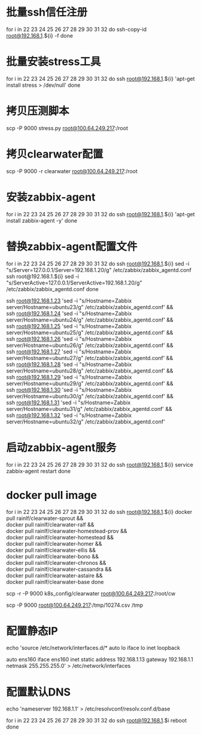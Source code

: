 # 批量ssh信任注册
for i in 22 23 24 25 26 27 28 29 30 31 32
do
    ssh-copy-id root@192.168.1.${i} -f
done

# 批量安装stress工具
for i in 22 23 24 25 26 27 28 29 30 31 32
do
    ssh root@192.168.1.${i} 'apt-get install stress > /dev/null'
done

# 拷贝压测脚本
scp -P 9000 stress.py root@100.64.249.217:/root

# 拷贝clearwater配置
scp -P 9000 -r clearwater root@100.64.249.217:/root

# 安装zabbix-agent
for i in 22 23 24 25 26 27 28 29 30 31 32
do
    ssh root@192.168.1.${i} 'apt-get install zabbix-agent -y'
done

# 替换zabbix-agent配置文件
for i in 22 23 24 25 26 27 28 29 30 31 32
do
    ssh root@192.168.1.${i} sed -i "s/Server=127.0.0.1/Server=192.168.1.20/g" /etc/zabbix/zabbix_agentd.conf
    ssh root@192.168.1.${i} sed -i "s/ServerActive=127.0.0.1/ServerActive=192.168.1.20/g" /etc/zabbix/zabbix_agentd.conf
done

ssh root@192.168.1.23 'sed -i "s/Hostname=Zabbix server/Hostname=ubuntu23/g" /etc/zabbix/zabbix_agentd.conf' && \
ssh root@192.168.1.24 'sed -i "s/Hostname=Zabbix server/Hostname=ubuntu24/g" /etc/zabbix/zabbix_agentd.conf' && \
ssh root@192.168.1.25 'sed -i "s/Hostname=Zabbix server/Hostname=ubuntu25/g" /etc/zabbix/zabbix_agentd.conf' && \
ssh root@192.168.1.26 'sed -i "s/Hostname=Zabbix server/Hostname=ubuntu26/g" /etc/zabbix/zabbix_agentd.conf' && \
ssh root@192.168.1.27 'sed -i "s/Hostname=Zabbix server/Hostname=ubuntu27/g" /etc/zabbix/zabbix_agentd.conf' && \
ssh root@192.168.1.28 'sed -i "s/Hostname=Zabbix server/Hostname=ubuntu28/g" /etc/zabbix/zabbix_agentd.conf' && \
ssh root@192.168.1.29 'sed -i "s/Hostname=Zabbix server/Hostname=ubuntu29/g" /etc/zabbix/zabbix_agentd.conf' && \
ssh root@192.168.1.30 'sed -i "s/Hostname=Zabbix server/Hostname=ubuntu30/g" /etc/zabbix/zabbix_agentd.conf' && \
ssh root@192.168.1.31 'sed -i "s/Hostname=Zabbix server/Hostname=ubuntu31/g" /etc/zabbix/zabbix_agentd.conf' && \
ssh root@192.168.1.32 'sed -i "s/Hostname=Zabbix server/Hostname=ubuntu32/g" /etc/zabbix/zabbix_agentd.conf'

# 启动zabbix-agent服务
for i in 22 23 24 25 26 27 28 29 30 31 32
do
    ssh root@192.168.1.${i} service zabbix-agent restart
done

# docker pull image
for i in 22 23 24 25 26 27 28 29 30 31 32
do
    ssh root@192.168.1.${i} 
docker pull rainlf/clearwater-sprout && \
docker pull rainlf/clearwater-ralf && \
docker pull rainlf/clearwater-homestead-prov && \
docker pull rainlf/clearwater-homestead && \
docker pull rainlf/clearwater-homer && \
docker pull rainlf/clearwater-ellis && \
docker pull rainlf/clearwater-bono && \
docker pull rainlf/clearwater-chronos && \
docker pull rainlf/clearwater-cassandra && \
docker pull rainlf/clearwater-astaire && \
docker pull rainlf/clearwater-base
done

scp -r -P 9000 k8s_config/clearwater root@100.64.249.217:/root/cw

scp -P 9000 root@100.64.249.217:/tmp/10274.csv /tmp

# 配置静态IP
echo 'source /etc/network/interfaces.d/*
auto lo
iface lo inet loopback

auto ens160
iface ens160 inet static
address 192.168.1.13
gateway 192.168.1.1
netmask 255.255.255.0' > /etc/network/interfaces 

# 配置默认DNS
echo 'nameserver 192.168.1.1' > /etc/resolvconf/resolv.conf.d/base



for i in 22 23 24 25 26 27 28 29 30 31 32
do
    ssh root@192.168.1.$i reboot
done